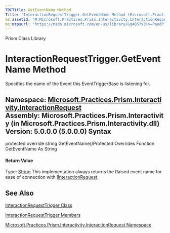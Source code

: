 ```yaml
---
TOCTitle: GetEventName Method
Title: 'InteractionRequestTrigger.GetEventName Method (Microsoft.Practices.Prism.Interactivity.InteractionRequest)'
ms:assetid: 'M:Microsoft.Practices.Prism.Interactivity.InteractionRequest.InteractionRequestTrigger.GetEventName'
ms:mtpsurl: 'https://msdn.microsoft.com/en-us/library/Gg405793(v=PandP.50)'
---
```


Prism Class Library

InteractionRequestTrigger.GetEventName Method
=================================================

Specifies the name of the Event this EventTriggerBase is listening for.

**Namespace:** [Microsoft.Practices.Prism.Interactivity.InteractionRequest](https://msdn.microsoft.com/n:microsoft.practices.prism.interactivity.interactionrequest)
**Assembly:** Microsoft.Practices.Prism.Interactivity (in Microsoft.Practices.Prism.Interactivity.dll) Version: 5.0.0.0 (5.0.0.0)
Syntax
------

<span id="syntaxToggle"></span>protected override string GetEventName()Protected Overrides Function GetEventName As String
#### Return Value

Type: [String](http://msdn2.microsoft.com/en-us/library/s1wwdcbf)
This implementation always returns the Raised event name for ease of connection with [IInteractionRequest](https://msdn.microsoft.com/t:microsoft.practices.prism.interactivity.interactionrequest.iinteractionrequest).

See Also
--------

<span id="seeAlsoToggle"></span>
[InteractionRequestTrigger Class](https://msdn.microsoft.com/t:microsoft.practices.prism.interactivity.interactionrequest.interactionrequesttrigger)

[InteractionRequestTrigger Members](https://msdn.microsoft.com/allmembers.t:microsoft.practices.prism.interactivity.interactionrequest.interactionrequesttrigger)

[Microsoft.Practices.Prism.Interactivity.InteractionRequest Namespace](https://msdn.microsoft.com/n:microsoft.practices.prism.interactivity.interactionrequest)
